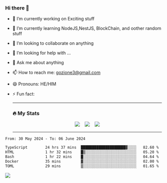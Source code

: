 ### Hi there 👋

<!--
**charlieScript/charlieScript** is a ✨ _special_ ✨ repository because its `README.md` (this file) appears on your GitHub profile.

Here are some ideas to get you started: -->

- 🔭 I’m currently working on Exciting stuff
- 🌱 I’m currently learning NodeJS,NestJS, BlockChain, and oother random stuff
- 👯 I’m looking to collaborate on anything
- 🤔 I’m looking for help with ...
- 💬 Ask me about anything
- 📫 How to reach me: gozione3@gmail.com
- 😄 Pronouns: HE/HIM
- ⚡ Fun fact:


  ---

  ### :fire: My Stats

  <div id="stats" align="center">
  <img src="http://github-readme-streak-stats.herokuapp.com?user=charlieScript&theme=dark&date_format=M%20j%5B%2C%20Y%5D" />&nbsp;&nbsp;&nbsp;
  <img src="https://github-readme-stats.vercel.app/api/top-langs/?username=charlieScript&layout=compact&theme=vision-friendly-dark"/>&nbsp;&nbsp;&nbsp;
  <img src="https://github-readme-stats.vercel.app/api?username=charlieScript&show_icons=true&theme=radical"/>
  </div>

  ---



<!--START_SECTION:waka-->

```txt
From: 30 May 2024 - To: 06 June 2024

TypeScript        24 hrs 37 mins  ████████████████████▓░░░░   82.60 %
HTML              1 hr 32 mins    █▒░░░░░░░░░░░░░░░░░░░░░░░   05.20 %
Bash              1 hr 22 mins    █░░░░░░░░░░░░░░░░░░░░░░░░   04.64 %
Docker            35 mins         ▓░░░░░░░░░░░░░░░░░░░░░░░░   02.00 %
TOML              29 mins         ▒░░░░░░░░░░░░░░░░░░░░░░░░   01.65 %
```

<!--END_SECTION:waka-->
![](https://komarev.com/ghpvc/?username=charlieScript)
